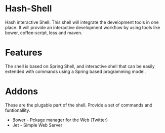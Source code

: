 # Hash-Shell

Hash interactive Shell. This shell will integrate the development tools in one place. It will provide an interactive development workflow by using tools like bower, coffee-script, less and maven.

# Features

The shell is based on Spring Shell, and interactive shell that can be easily extended with commands using a Spring based programming model.

# Addons

These are the plugable part of the shell. Provide a set of commands and funtionallity.

* Bower - Pckage manager for the Web (Twitter)
* Jet - Simple Web Server